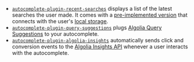 - [`autocomplete-plugin-recent-searches`](/docs/createRecentSearchesPlugin) displays a list of the latest searches the user made. It comes with a [pre-implemented version](/docs/createLocalStorageRecentSearchesPlugin) that connects with the user's [local storage](https://developer.mozilla.org/en-US/docs/Web/API/Window/localStorage).
- [`autocomplete-plugin-query-suggestions`](/docs/createQuerySuggestionsPlugin) plugs [Algolia Query Suggestions](https://www.algolia.com/doc/guides/building-search-ui/ui-and-ux-patterns/query-suggestions/js/) to your autocomplete.
- [`autocomplete-plugin-algolia-insights`](/docs/createAlgoliaInsightsPlugin) automatically sends click and conversion events to the [Algolia Insights API](https://www.algolia.com/doc/rest-api/insights/) whenever a user interacts with the autocomplete.
